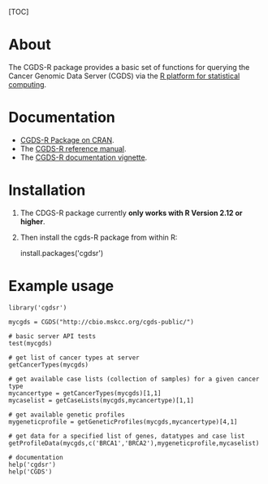 [TOC]

# About

The CGDS-R package provides a basic set of functions for querying the Cancer Genomic
Data Server (CGDS) via the [R platform for statistical computing](http://www.r-project.org/).

# Documentation

* [CGDS-R Package on CRAN](http://cran.r-project.org/web/packages/cgdsr/index.html).
* The [CGDS-R reference manual](http://cran.r-project.org/web/packages/cgdsr/cgdsr.pdf).
* The [CGDS-R documentation vignette](http://cran.r-project.org/web/packages/cgdsr/vignettes/cgdsr.pdf).

# Installation

1.  The CDGS-R package currently **only works with R Version 2.12 or higher**.

2.  Then install the cgds-R package from within R:

     install.packages('cgdsr')

# Example usage

	library('cgdsr')
	
	mycgds = CGDS("http://cbio.mskcc.org/cgds-public/")

	# basic server API tests
	test(mycgds) 

	# get list of cancer types at server
	getCancerTypes(mycgds)

	# get available case lists (collection of samples) for a given cancer type  
	mycancertype = getCancerTypes(mycgds)[1,1]
	mycaselist = getCaseLists(mycgds,mycancertype)[1,1]

	# get available genetic profiles
	mygeneticprofile = getGeneticProfiles(mycgds,mycancertype)[4,1]

	# get data for a specified list of genes, datatypes and case list
	getProfileData(mycgds,c('BRCA1','BRCA2'),mygeneticprofile,mycaselist)

	# documentation
	help('cgdsr')
	help('CGDS')

